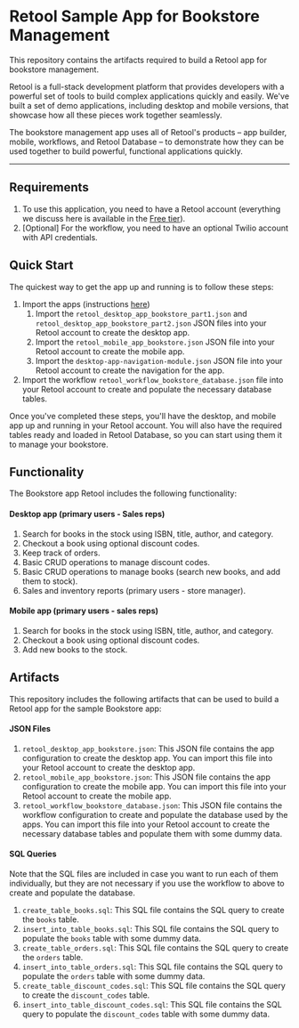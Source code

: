 # Retool Sample App for Bookstore Management

This repository contains the artifacts required to build a Retool app for bookstore management. 

Retool is a full-stack development platform that provides developers with a powerful set of tools to build complex applications quickly and easily. We've built a set of demo applications, including desktop and mobile versions, that showcase how all these pieces work together seamlessly.

The bookstore management app uses all of Retool's products – app builder, mobile, workflows, and Retool Database – to demonstrate how they can be used together to build powerful, functional applications quickly.

---
## Requirements

1. To use this application, you need to have a Retool account (everything we discuss here is available in the [Free tier](https://retool.com/)).
2. [Optional] For the workflow, you need to have an optional Twilio account with API credentials. 

## Quick Start

The quickest way to get the app up and running is to follow these steps:

1. Import the apps (instructions [here](https://docs.retool.com/docs/import-export-apps?ref=retool.com))
   1. Import the `retool_desktop_app_bookstore_part1.json` and `retool_desktop_app_bookstore_part2.json` JSON files into your Retool account to create the desktop app.
   2. Import the `retool_mobile_app_bookstore.json` JSON file into your Retool account to create the mobile app.
   3. Import the `desktop-app-navigation-module.json` JSON file into your Retool account to create the navigation for the app.
2. Import the workflow `retool_workflow_bookstore_database.json` file into your Retool account to create and populate the necessary database tables.


Once you've completed these steps, you'll have the desktop, and mobile app up and running in your Retool account. You will also have the required tables ready and loaded in Retool Database, so you can start using them it to manage your bookstore.

## Functionality

The Bookstore app Retool includes the following functionality:

#### Desktop app (primary users - Sales reps)

1. Search for books in the stock using ISBN, title, author, and category.
2. Checkout a book using optional discount codes.
3. Keep track of orders.
4. Basic CRUD operations to manage discount codes.
5. Basic CRUD operations to manage books (search new books, and add them to stock).
6. Sales and inventory reports (primary users - store manager).


#### Mobile app (primary users - sales reps)

1. Search for books in the stock using ISBN, title, author, and category.
2. Checkout a book using optional discount codes.
3. Add new books to the stock.

## Artifacts

This repository includes the following artifacts that can be used to build a Retool app for the sample Bookstore app:

#### JSON Files

1. `retool_desktop_app_bookstore.json`: This JSON file contains the app configuration to create the desktop app. You can import this file into your Retool account to create the desktop app.
2. `retool_mobile_app_bookstore.json`: This JSON file contains the app configuration to create the mobile app. You can import this file into your Retool account to create the mobile app.
3. `retool_workflow_bookstore_database.json`: This JSON file contains the workflow configuration to create and populate the database used by the apps. You can import this file into your Retool account to create the necessary database tables and populate them with some dummy data.


#### SQL Queries

Note that the SQL files are included in case you want to run each of them individually, but they are not necessary if you use the workflow to above to create and populate the database.

1. `create_table_books.sql`: This SQL file contains the SQL query to create the `books` table.
2. `insert_into_table_books.sql`: This SQL file contains the SQL query to populate the `books` table with some dummy data.
3. `create_table_orders.sql`: This SQL file contains the SQL query to create the `orders` table.
4. `insert_into_table_orders.sql`: This SQL file contains the SQL query to populate the `orders` table with some dummy data.
5. `create_table_discount_codes.sql`: This SQL file contains the SQL query to create the `discount_codes` table.
6. `insert_into_table_discount_codes.sql`: This SQL file contains the SQL query to populate the `discount_codes` table with some dummy data.